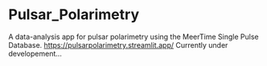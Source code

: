 # Pulsar_Polarimetry
A data-analysis app for pulsar polarimetry using the MeerTime Single Pulse Database.
https://pulsarpolarimetry.streamlit.app/
Currently under developement...
